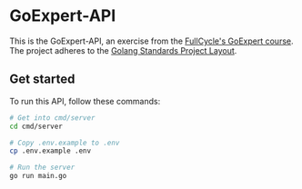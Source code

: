 # GoExpert-API

This is the GoExpert-API, an exercise from the [FullCycle's GoExpert course](https://goexpert.fullcycle.com.br/pos-goexpert). The project adheres to the [Golang Standards Project Layout](https://github.com/golang-standards/project-layout).

## Get started

To run this API, follow these commands:

```bash
# Get into cmd/server
cd cmd/server

# Copy .env.example to .env
cp .env.example .env

# Run the server
go run main.go
```